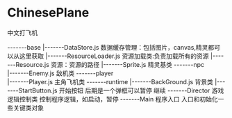 # ChinesePlane
中文打飞机


-------base 
    |-------DataStore.js 数据缓存管理：包括图片，canvas,精灵都可以从这里获取
    |-------ResourceLoader.js 资源加载类:负责加载所有的资源
    |-------Resource.js 资源：资源的路径
    |-------Sprite.js 精灵基类
-------npc  
    |-------Enemy.js 敌机类
-------player  
    |-------Player.js 主角飞机类
-------runtime
    |-------BackGround.js 背景类
    |-------StartButton.js 开始按钮 后期是一个弹框可以暂停 继续
-------Director  游戏逻辑控制类 控制程序逻辑，如启动，暂停
-------Main  程序入口 入口和初始化一些关键类对象

    
